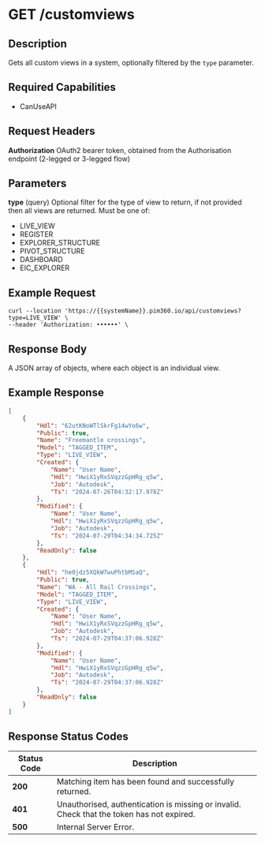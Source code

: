 # GET /customviews

## Description
Gets all custom views in a system, optionally filtered by the `type` parameter.

## Required Capabilities
* CanUseAPI

## Request Headers

**Authorization** OAuth2 bearer token, obtained from the Authorisation endpoint (2-legged or 3-legged flow)

## Parameters
**type** (query) Optional filter for the type of view to return, if not provided then all views are returned. Must be one of:
* LIVE_VIEW
* REGISTER
* EXPLORER_STRUCTURE
* PIVOT_STRUCTURE
* DASHBOARD
* EIC_EXPLORER


## Example Request
```
curl --location 'https://{{systemName}}.pim360.io/api/customviews?type=LIVE_VIEW' \
--header 'Authorization: ••••••' \
```

## Response Body
A JSON array of objects, where each object is an individual view.

## Example Response
```JSON
[
    {
        "Hdl": "62utKNoWTlSkrFg14wYo6w",
        "Public": true,
        "Name": "Freemantle crossings",
        "Model": "TAGGED_ITEM",
        "Type": "LIVE_VIEW",
        "Created": {
            "Name": "User Name",
            "Hdl": "HwiX1yRxSVqzzGpHRg_q5w",
            "Job": "Autodesk",
            "Ts": "2024-07-26T04:32:17.978Z"
        },
        "Modified": {
            "Name": "User Name",
            "Hdl": "HwiX1yRxSVqzzGpHRg_q5w",
            "Job": "Autodesk",
            "Ts": "2024-07-29T04:34:34.725Z"
        },
        "ReadOnly": false
    },
    {
        "Hdl": "he0jdz5XQkW7wuPhtbMSaQ",
        "Public": true,
        "Name": "WA - All Rail Crossings",
        "Model": "TAGGED_ITEM",
        "Type": "LIVE_VIEW",
        "Created": {
            "Name": "User Name",
            "Hdl": "HwiX1yRxSVqzzGpHRg_q5w",
            "Job": "Autodesk",
            "Ts": "2024-07-29T04:37:06.928Z"
        },
        "Modified": {
            "Name": "User Name",
            "Hdl": "HwiX1yRxSVqzzGpHRg_q5w",
            "Job": "Autodesk",
            "Ts": "2024-07-29T04:37:06.928Z"
        },
        "ReadOnly": false
    }
]
```

## Response Status Codes
| Status Code | Description |
| -------- | ------- |
|**200** |Matching item has been found and successfully returned.|
|**401** |Unauthorised, authentication is missing or invalid. Check that the token has not expired.|
|**500**| Internal Server Error.|


